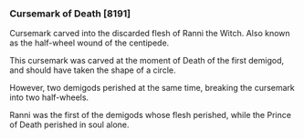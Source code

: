 ### Cursemark of Death [8191]

Cursemark carved into the discarded flesh of Ranni the Witch. Also known as the half-wheel wound of the centipede.

This cursemark was carved at the moment of Death of the first demigod, and should have taken the shape of a circle.

However, two demigods perished at the same time, breaking the cursemark into two half-wheels.

Ranni was the first of the demigods whose flesh perished, while the Prince of Death perished in soul alone.